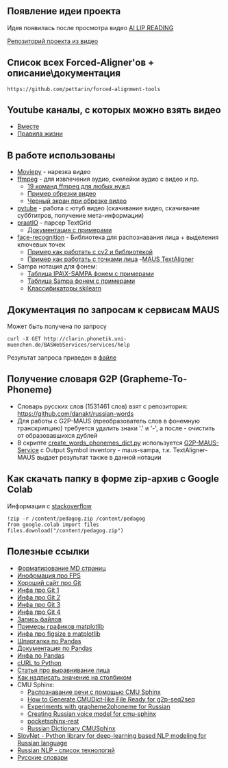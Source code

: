 ## Появление идеи проекта
Идея появилась после просмотра видео [AI LIP READING](https://www.youtube.com/watch?v=28U6EwfKois)

[Репозиторий проекта из видео](https://github.com/carykh/videoToVoice)

## Список всех Forced-Aligner'ов + описание\документация
```
https://github.com/pettarin/forced-alignment-tools
```

## Youtube каналы, с которых можно взять видео
 - [Вместе](https://www.youtube.com/channel/UC9nqcsavbn01KyqZ2d22X8g)
 - [Правила жизни](https://www.youtube.com/channel/UCVk1NHw3LGH-m0MvucdLEdw)

## В работе использованы
- [Moviepy](https://github.com/Zulko/moviepy) - нарезка видео
- [ffmpeg](https://github.com/kkroening/ffmpeg-python) - для извлечения аудио, скелейки аудио с видео и пр.
  - [19 команд ffmpeg для любых нужд](https://habr.com/ru/post/171213/)
  - [Пример обрезки видео](https://trac.ffmpeg.org/wiki/Seeking#Cuttingsmallsections)
  - [Черный экран при обрезке видео](https://video.stackexchange.com/questions/18284/cutting-with-ffmpeg-results-in-few-seconds-of-black-screen-how-do-i-fix-this)
- [pytube](https://github.com/nficano/pytube/tree/8c598376bb2432a5ff25ef2cd0ed1080236d5d62) - работа с ютуб видео (скачивание видео, скачивание суббтитров, получение мета-информации)
- [praatIO](https://github.com/timmahrt/praatIO) - парсер TextGrid
  - [Документация с примерами](https://nbviewer.jupyter.org/github/timmahrt/praatIO/blob/master/tutorials/tutorial1_intro_to_praatio.ipynb#installing_praatio) 
- [face-recognition](https://github.com/ageitgey/face_recognition) - Библиотека для распознавания лица + выделения ключевых точек
  - [Пример как работать с cv2 и библиотекой](https://github.com/ageitgey/face_recognition/blob/master/examples/blur_faces_on_webcam.py)
  - [Пример как работать с точками лица](https://github.com/ageitgey/face_recognition/blob/master/examples/digital_makeup.py)
-[MAUS TextAligner](https://clarin.phonetik.uni-muenchen.de/BASWebServices/interface/WebMAUSBasic)
- Sampa нотация для фонем:
  - [Таблица IPA\X-SAMPA фонем с примерами](http://developer.ivona.com/en/ttsresources/phonesets/phoneset-ru.html)
  - [Таблица Sampa фонем с примерами](https://www.phon.ucl.ac.uk/home/sampa/russian.htm)
  - [Классификаторы skilearn](https://habr.com/ru/post/475552/)

## Документация по запросам к сервисам MAUS
Может быть получена по запросу
```
curl -X GET http://clarin.phonetik.uni-muenchen.de/BASWebServices/services/help
```
Результат запроса приведен в [файле](maus_service_help.txt)

## Получение словаря G2P (Grapheme-To-Phoneme) 
- Словарь русских слов (1531461 слов) взят с репозитория: https://github.com/danakt/russian-words
- Для работы с G2P-MAUS (преобразователь слов в фонемную транскрипцию) требуется удалить знаки '.' и '-', а после - очистить от образовавшихся дублей
- В скрипте [create_words_phonemes_dict.py](./scripts/create_words_phonemes_dict.py) используется [G2P-MAUS-Service](https://clarin.phonetik.uni-muenchen.de/BASWebServices/interface/Grapheme2Phoneme) c Output Symbol inventory - maus-sampa, т.к. TextAligner-MAUS выдает результат также в данной нотации

## Как скачать папку в форме zip-архив с Google Colab
Информация с [stackoverflow](https://stackoverflow.com/questions/50453428/how-do-i-download-multiple-files-or-an-entire-folder-from-google-colab)
```
!zip -r /content/pedagog.zip /content/pedagog
from google.colab import files
files.download("/content/pedagog.zip")
```
## Полезные ссылки
- [Форматирование MD страниц](https://help.github.com/en/github/writing-on-github/basic-writing-and-formatting-syntax)
- [Инофрмация про FPS](https://balyberdin.com/hey/all/about-fps/)
- [Хороший сайт про Git](https://rogerdudler.github.io/git-guide/)
- [Инфа про Git 1](https://progr.interplanety.org/en/how-to-start-working-with-git-and-github/)
- [Инфа про Git 2](https://opensource.com/article/18/1/step-step-guide-git)
- [Инфа про Git 3](https://proglib.io/p/git-github-gitflow)
- [Инфа про Git 4](https://htmlacademy.ru/blog/boost/tools/git-console)
- [Запись файлов](https://pyneng.readthedocs.io/ru/latest/book/07_files/3_write.html)
- [Примеры графиков matplotlib](https://habr.com/ru/post/468295/)
- [Инфа про figsize в matplotlib](https://stackoverflow.com/questions/47633546/relationship-between-dpi-and-figure-size)
- [Шпаргалка по Pandas](https://habr.com/ru/company/ruvds/blog/494720/)
- [Документация по Pandas](https://pandas.pydata.org/docs/#)
- [Инфа по Pandas](https://python.ivan-shamaev.ru/pandas-series-and-dataframe-objects-build-index/)
- [cURL to Python](https://curl.trillworks.com)
- [Статья про выравнивание лица](https://www.pyimagesearch.com/2017/05/22/face-alignment-with-opencv-and-python/)
- [Как надписать значение на столбиком](https://stackoverflow.com/questions/28931224/adding-value-labels-on-a-matplotlib-bar-chart)
- CMU Sphinx:
  - [Распознавание речи с помощью CMU Sphinx](https://habr.com/ru/post/267539/)
  - [How to Generate CMUDict-like File Ready for g2p-seq2seq](https://github.com/abuccts/wikt2pron/issues/8)
  - [Experiments with grapheme2phoneme for Russian](https://github.com/nsu-ai-team/russian_g2p_neuro)
  - [Creating Russian voice model for cmu-sphinx](https://github.com/zamiron/ru4sphinx)
  - [pocketsphinx-rest](https://github.com/Aculeasis/pocketsphinx-rest)
  - [Russian Dictionary CMUSphinx](https://github.com/cmusphinx/cmudict/issues/15)
- [SlovNet - Python library for deep-learning based NLP modeling for Russian language](https://github.com/natasha/slovnet)
- [Russian NLP - список технологий](https://www.sites.google.com/site/distributedlittleredhen/home/the-cognitive-core-research-topics-in-red-hen/the-barnyard/russian-nlp)
- [Русские словари](http://speakrus.ru/dict/index.htm)
